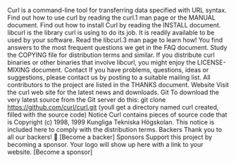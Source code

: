Curl is a command-line tool for transferring data specified with URL syntax. Find out how to use curl by reading the curl.1 man page or the MANUAL document. Find out how to install Curl by reading the INSTALL document. libcurl is the library curl is using to do its job. It is readily available to be used by your software. Read the libcurl.3 man page to learn how! You find answers to the most frequent questions we get in the FAQ document. Study the COPYING file for distribution terms and similar. If you distribute curl binaries or other binaries that involve libcurl, you might enjoy the LICENSE-MIXING document. Contact If you have problems, questions, ideas or suggestions, please contact us by posting to a suitable mailing list. All contributors to the project are listed in the THANKS document. Website Visit the curl web site for the latest news and downloads. Git To download the very latest source from the Git server do this: git clone https://github.com/curl/curl.git (youll get a directory named curl created, filled with the source code) Notice Curl contains pieces of source code that is Copyright (c) 1998, 1999 Kungliga Tekniska Högskolan. This notice is included here to comply with the distribution terms. Backers Thank you to all our backers! 🙏 [Become a backer] Sponsors Support this project by becoming a sponsor. Your logo will show up here with a link to your website. [Become a sponsor]